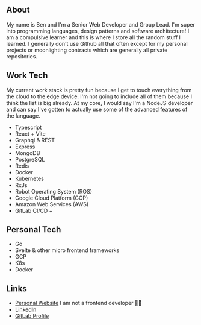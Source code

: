 ## About

My name is Ben and I'm a Senior Web Developer and Group Lead. I'm super into programming languages, design patterns and software architecture! I am a compulsive learner and this is where I store all the random stuff I learned. I generally don't use Github all that often except for my personal projects or moonlighting contracts which are generally all private repositories.

## Work Tech

My current work stack is pretty fun because I get to touch everything from the cloud to the edge device. I'm not going to include all of them because I think the list is big already. At my core, I would say I'm a NodeJS developer and can say I've gotten to actually use some of the advanced features of the language.

- Typescript
- React + Vite
- Graphql & REST
- Express
- MongoDB
- PostgreSQL
- Redis
- Docker
- Kubernetes
- RxJs
- Robot Operating System (ROS)
- Google Cloud Platform (GCP)
- Amazon Web Services (AWS)
- GitLab CI/CD +

## Personal Tech

- Go
- Svelte & other micro frontend frameworks
- GCP
- K8s
- Docker

## Links

- [Personal Website](https://www.ben-hodge.com) I am not a frontend developer 👨‍🎨
- [LinkedIn](https://www.linkedin.com/in/benjamin-a-hodge/)
- [GitLab Profile](https://gitlab.com/benhodge_plusone)
